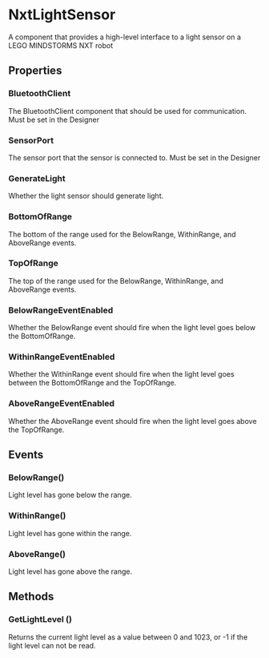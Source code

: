 # NxtLightSensor

A component that provides a high-level interface to a light sensor on a LEGO MINDSTORMS NXT robot

## Properties

### BluetoothClient

The BluetoothClient component that should be used for communication. Must be set in the Designer

### SensorPort

The sensor port that the sensor is connected to. Must be set in the Designer

### GenerateLight

Whether the light sensor should generate light.

### BottomOfRange

The bottom of the range used for the BelowRange, WithinRange, and AboveRange events.

### TopOfRange

The top of the range used for the BelowRange, WithinRange, and AboveRange events.

### BelowRangeEventEnabled

Whether the BelowRange event should fire when the light level goes below the BottomOfRange.

### WithinRangeEventEnabled

Whether the WithinRange event should fire when the light level goes between the BottomOfRange and the TopOfRange.

### AboveRangeEventEnabled

Whether the AboveRange event should fire when the light level goes above the TopOfRange.

## Events

### BelowRange\(\)

Light level has gone below the range.

### WithinRange\(\)

Light level has gone within the range.

### AboveRange\(\)

Light level has gone above the range.

## Methods

### GetLightLevel \(\)

Returns the current light level as a value between 0 and 1023, or -1 if the light level can not be read.


